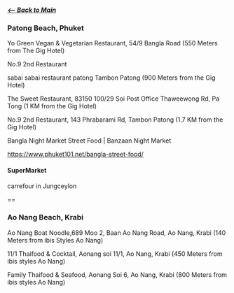 ##### [<-- Back to Main](travel_Itinerary_main.md)
### Patong Beach, Phuket

Yo Green Vegan & Vegetarian Restaurant, 54/9 Bangla Road (550 Meters from The Gig Hotel)

No.9 2nd Restaurant

sabai sabai restaurant patong Tambon Patong (900 Meters from the Gig Hotel)

The Sweet Restaurant, 83150 100/29 Soi Post Office Thaweewong Rd, Pa Tong (1 KM from the Gig Hotel)

No.9 2nd Restaurant, 143 Phrabarami Rd, Tambon Patong (1.7 KM from the Gig Hotel)

Bangla Night Market Street Food | Banzaan Night Market

https://www.phuket101.net/bangla-street-food/  

#### SuperMarket

carrefour in Jungceylon

==

### Ao Nang Beach, Krabi

Ao Nang Boat Noodle,689 Moo 2, Baan Ao Nang Road, Ao Nang, Krabi (140 Meters from ibis Styles Ao Nang)

11/1 Thaifood & Cocktail, Aonang soi 11/1, Ao Nang, Krabi (450 Meters from ibis styles Ao Nang)

Family Thaifood & Seafood, Aonang Soi 6, Ao Nang, Krabi (800 Meters from ibis styles Ao Nang)









